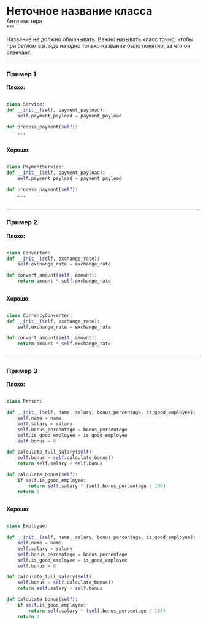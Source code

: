 
<div class="sticky-header">
  <div>
    <h1 style="margin: 0;">Неточное название класса</h1>
    <p style="margin: 0;">Анти-паттерн</p>
  </div>
</div>
***

Название не должно обманывать.
Важно называть класс точно, чтобы при беглом взгляде на одно только название было понятно, за что он отвечает.

***

### Пример 1


                                **Плохо:**

                                ```python
                                class Service:
def __init__(self, payment_payload):
    self.payment_payload = payment_payload

def process_payment(self):
    ...
                                ```


                                **Хорошо:**

                                ```python
                                class PaymentService:
def __init__(self, payment_payload):
    self.payment_payload = payment_payload

def process_payment(self):
    ...
                                ```

***

### Пример 2


                                **Плохо:**

                                ```python
                                class Converter:
def __init__(self, exchange_rate):
    self.exchange_rate = exchange_rate

def convert_amount(self, amount):
    return amount * self.exchange_rate
                                ```


                                **Хорошо:**

                                ```python
                                class CurrencyConverter:
def __init__(self, exchange_rate):
    self.exchange_rate = exchange_rate

def convert_amount(self, amount):
    return amount * self.exchange_rate
                                ```

***

### Пример 3


                                **Плохо:**

                                ```python
                                class Person:

def __init__(self, name, salary, bonus_percentage, is_good_employee):
    self.name = name
    self.salary = salary
    self.bonus_percentage = bonus_percentage
    self.is_good_employee = is_good_employee
    self.bonus = 0

def calculate_full_salary(self):
    self.bonus = self.calculate_bonus()
    return self.salary + self.bonus

def calculate_bonus(self):
    if self.is_good_employee:
        return self.salary * (self.bonus_percentage / 100)
    return 0
                                ```


                                **Хорошо:**

                                ```python
                                class Employee:

def __init__(self, name, salary, bonus_percentage, is_good_employee):
    self.name = name
    self.salary = salary
    self.bonus_percentage = bonus_percentage
    self.is_good_employee = is_good_employee
    self.bonus = 0

def calculate_full_salary(self):
    self.bonus = self.calculate_bonus()
    return self.salary + self.bonus

def calculate_bonus(self):
    if self.is_good_employee:
        return self.salary * (self.bonus_percentage / 100)
    return 0
                                ```


